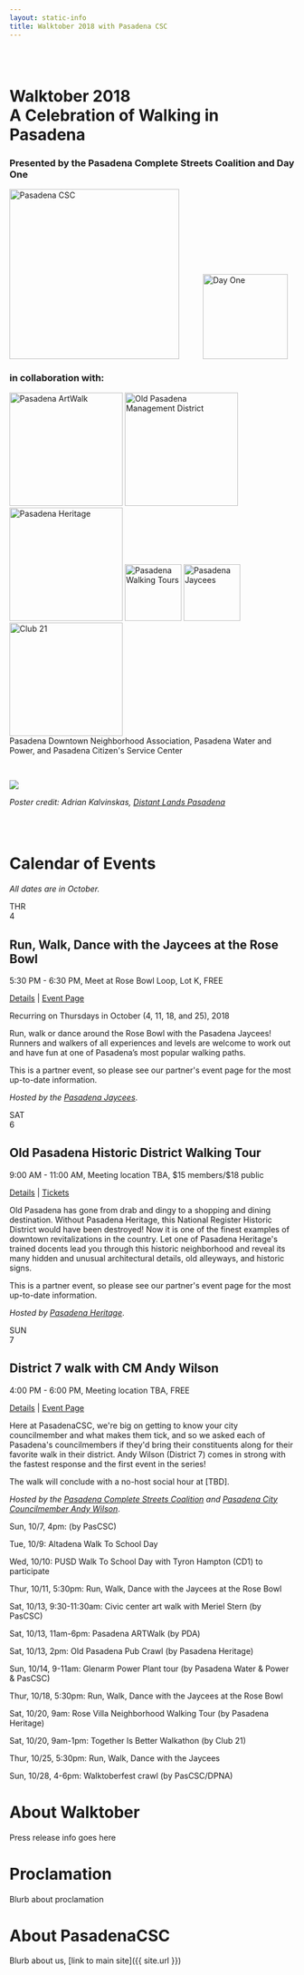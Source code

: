 ```yaml
---
layout: static-info
title: Walktober 2018 with Pasadena CSC
---
```

<div class="container" id="pagetop" style="padding-top:30px;">
  <div class="row"> 
    <div class="col">
      <h1 class="display-4 text-center">Walktober 2018<br>A Celebration of Walking in Pasadena</h1>
    </div>
  </div>
  
  <div class="row"> 
    <div class="col">
      <h3 class="text-center">Presented by the Pasadena Complete Streets Coalition and Day One</h3> 
      <p class="text-center"><img class="walklogo" src="{{ site.url }}/img/csc_logos/banner_small.jpg" width="300px" alt="Pasadena CSC" style="margin-right:3em;"><img src="{{ site.url }}/img/walktober/dayone-logo.jpg" width="150px" alt="Day One"></p>
      <h3 class="text-center">in collaboration with:</h3>
      <p class="text-center"><img src="{{ site.url }}/img/walktober/artwalk-logo.png" width="200px" alt="Pasadena ArtWalk"> 
      <img src="{{ site.url }}/img/walktober/opmd-logo.jpg" width="200px" alt="Old Pasadena Management District">
      <img src="{{ site.url }}/img/walktober/pasadenaheritage-logo.jpg" width="200px" alt="Pasadena Heritage">
      <img src="{{ site.url }}/img/walktober/pwt-logo.png" width="100px" alt="Pasadena Walking Tours"> 
      <img src="{{ site.url }}/img/walktober/jaycees-logo.jpg" width="100px" alt="Pasadena Jaycees"> 
      <img src="{{ site.url }}/img/walktober/club21-logo.jpg" width="200px" alt="Club 21"><br>
      Pasadena Downtown Neighborhood Association, Pasadena Water and Power, and Pasadena Citizen's Service Center</p>
    </div>
  </div>
</div>

<!--Poster-->
<div class="container" style="padding-top:30px;">
  <div class="row">
    <div class="col text-center"><img src="{{ site.url }}/img/walktober/walktober.jpg" class="img-fluid"></div>  
  </div>
  <div class="row">
      <div class="col text-center"><p><em>Poster credit: Adrian Kalvinskas, <A href="https://distantlandsblog.wordpress.com/" target="_blank" rel="noopener noreferrer">Distant Lands Pasadena</a></em></p></div>  
  </div>
</div>

<!--Calendar-->
<div class="container" style="padding-top:30px;">
<h1>Calendar of Events</h1>
<p class="lead"><em>All dates are in October.</em></p>

<div class="card card-body mb-3">
  <div class="row">
    <div class="col">
        <div class="datebox float-left">THR<br>4</div>
        <h2>Run, Walk, Dance with the Jaycees at the Rose Bowl</h2>
        <p>5:30 PM - 6:30 PM, Meet at Rose Bowl Loop, Lot K, FREE</p>
        <p><a data-toggle="collapse" href="#run-4-col" role="button" aria-expanded="false" aria-controls="run-4-col">Details</a> | <a href="http://pasadenajaycees.org/calendar/" target="_blank" rel="noopener noreferrer">Event Page</a></p>
            <div class="collapse" id="run-4-col">
                <p>Recurring on Thursdays in October (4, 11, 18, and 25), 2018</p>
                <p>Run, walk or dance around the Rose Bowl with the Pasadena Jaycees! Runners and walkers of all experiences and levels are welcome to work out and have fun at one of Pasadena’s most popular walking paths.</p>
                <p>This is a partner event, so please see our partner's event page for the most up-to-date information.</p>
                <p><em>Hosted by the <a href="http://pasadenajaycees.org/" target="_blank" rel="noopener noreferrer">Pasadena Jaycees</a></em>.</p>
    </div>
    </div> 
  </div>
</div>

<div class="card card-body mb-3">
  <div class="row">
    <div class="col">
       <div class="datebox float-left">SAT<br>6</div>
        <h2>Old Pasadena Historic District Walking Tour</h2>
        <p>9:00 AM - 11:00 AM, Meeting location TBA, $15 members/$18 public</p>
        <p><a data-toggle="collapse" href="#old-6-col" role="button" aria-expanded="false" aria-controls="old-6-col">Details</a> | <a href="https://www.eventbrite.com/e/old-pasadena-historic-district-walking-tour-tickets-41388453980" target="_blank" rel="noopener noreferrer">Tickets</a></p>
            <div class="collapse" id="old-6-col">
                <p>Old Pasadena has gone from drab and dingy to a shopping and dining destination. Without Pasadena Heritage, this National Register Historic District would have been destroyed! Now it is one of the finest examples of downtown revitalizations in the country. Let one of Pasadena Heritage's trained docents lead you through this historic neighborhood and reveal its many hidden and unusual architectural details, old alleyways, and historic signs.</p>
                <p>This is a partner event, so please see our partner's event page for the most up-to-date information.</p>
                <p><em>Hosted by <a href="https://pasadenaheritage.org/" target="_blank" rel="noopener noreferrer">Pasadena Heritage</a></em>.</p>
                </div>
    </div> 
  </div>
</div>  

<div class="card card-body mb-3">
  <div class="row">
    <div class="col">
           <div class="datebox float-left">SUN<br>7</div>
        <h2>District 7 walk with CM Andy Wilson</h2>
        <p>4:00 PM - 6:00 PM, Meeting location TBA, FREE</p>
        <p><a data-toggle="collapse" href="#dis-7-col" role="button" aria-expanded="false" aria-controls="dis-7-col">Details</a> | <a href="#" target="_blank" rel="noopener noreferrer">Event Page</a></p>
            <div class="collapse" id="dis-7-col">
                <p>Here at PasadenaCSC, we're big on getting to know your city councilmember and what makes them tick, and so we asked each of Pasadena's councilmembers if they'd bring their constituents along for their favorite walk in their district. Andy Wilson (District 7) comes in strong with the fastest response and the first event in the series!</p>
                <p>The walk will conclude with a no-host social hour at [TBD].</p>
                <p><em>Hosted by the <a href="https://www.pasadenacsc.org/" target="_blank" rel="noopener noreferrer">Pasadena Complete Streets Coalition</a> and <a href="https://ww5.cityofpasadena.net/district7/" target="_blank" rel="noopener noreferrer">Pasadena City Councilmember Andy Wilson</a></em>.</p>
                </div>
    </div> 
  </div>
</div> 
  
</div>

Sun, 10/7, 4pm:   (by PasCSC)

Tue, 10/9:  Altadena Walk To School Day

Wed, 10/10:  PUSD Walk To School Day with Tyron Hampton (CD1) to participate

Thur, 10/11, 5:30pm:  Run, Walk, Dance with the Jaycees at the Rose Bowl

Sat, 10/13, 9:30-11:30am:  Civic center art walk with Meriel Stern (by PasCSC)

Sat, 10/13, 11am-6pm:  Pasadena ARTWalk (by PDA)

Sat, 10/13, 2pm:  Old Pasadena Pub Crawl (by Pasadena Heritage)

Sun, 10/14, 9-11am:  Glenarm Power Plant tour (by Pasadena Water & Power & PasCSC)

Thur, 10/18, 5:30pm:  Run, Walk, Dance with the Jaycees at the Rose Bowl

Sat, 10/20, 9am:  Rose Villa Neighborhood Walking Tour (by Pasadena Heritage)

Sat, 10/20, 9am-1pm:  Together Is Better Walkathon (by Club 21)

Thur, 10/25, 5:30pm:  Run, Walk, Dance with the Jaycees

Sun, 10/28, 4-6pm:  Walktoberfest crawl (by PasCSC/DPNA)


# About Walktober

Press release info goes here
# Proclamation

Blurb about proclamation

# About PasadenaCSC

Blurb about us, [link to main site]({{ site.url }})